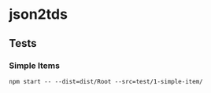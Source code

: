 # json2tds

## Tests

### Simple Items
```
npm start -- --dist=dist/Root --src=test/1-simple-item/
```
